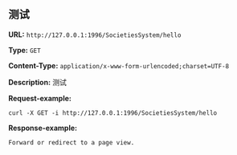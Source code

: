 
# 
## 测试

**URL:** `http://127.0.0.1:1996/SocietiesSystem/hello`

**Type:** `GET`


**Content-Type:** `application/x-www-form-urlencoded;charset=UTF-8`

**Description:** 测试





**Request-example:**
```
curl -X GET -i http://127.0.0.1:1996/SocietiesSystem/hello
```

**Response-example:**
```
Forward or redirect to a page view.
```

